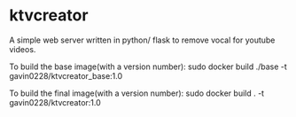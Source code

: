 # ktvcreator
A simple web server written in python/ flask to remove vocal for youtube videos.

 
To build the base image(with a version number):
sudo docker build ./base -t gavin0228/ktvcreator_base:1.0

To build the final image(with a version number):
sudo docker build . -t gavin0228/ktvcreator:1.0